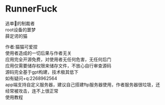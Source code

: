 # RunnerFuck
逃单🐶的制裁者  
root设备的噩梦  
薛定谔的猫  

作者:猫猫可爱捏  
使用者造成的一切后果与作者无关  
应用完全开源免费，对使用者无任何危害，无任何后门  
应用仅需要储存权限来储存文件，不放心自行审查源码  
源码完全基于gpt构建，技术极其低下  
如有疑问+q:2268962564  
app端支持自定义服务器，建议自己搭建ftp服务器使用，作者服务器很垃圾，还经常被攻击，连不上很正常  
使用教程

